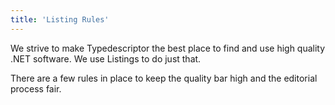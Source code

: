 ```yaml
---
title: 'Listing Rules'
---
```


We strive to make Typedescriptor the best place to find and use high quality .NET software.  We use Listings to do just that.

There are a few rules in place to keep the quality bar high and the editorial process fair.